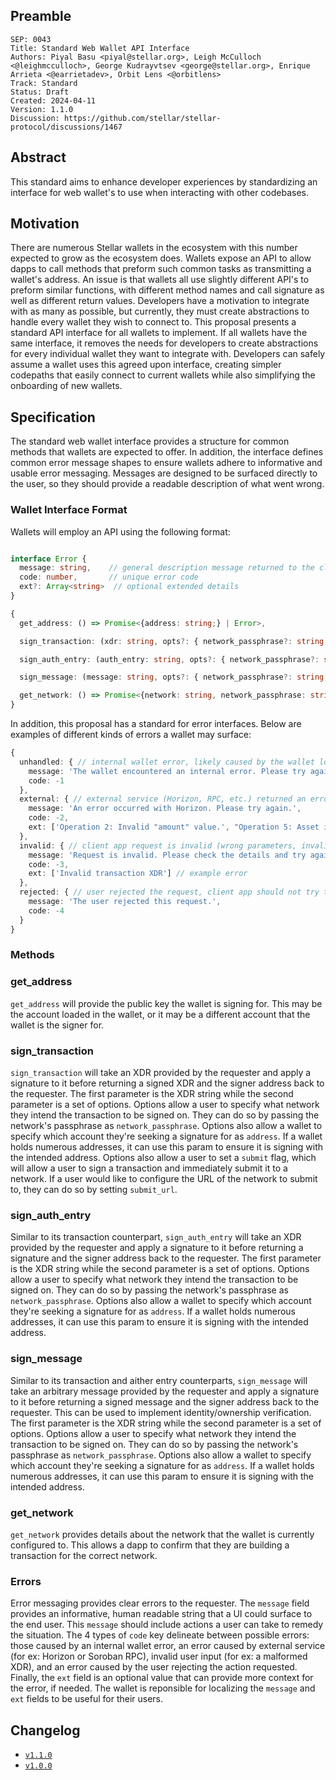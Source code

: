 ## Preamble

```
SEP: 0043
Title: Standard Web Wallet API Interface
Authors: Piyal Basu <piyal@stellar.org>, Leigh McCulloch <@leighmcculloch>, George Kudrayvtsev <george@stellar.org>, Enrique Arrieta <@earrietadev>, Orbit Lens <@orbitlens>
Track: Standard
Status: Draft
Created: 2024-04-11
Version: 1.1.0
Discussion: https://github.com/stellar/stellar-protocol/discussions/1467
```

## Abstract

This standard aims to enhance developer experiences by standardizing an interface for web wallet's to use when
interacting with other codebases.

## Motivation

There are numerous Stellar wallets in the ecosystem with this number expected to grow as the ecosystem does. Wallets
expose an API to allow dapps to call methods that preform such common tasks as transmitting a wallet's address. An issue
is that wallets all use slightly different API's to preform similar functions, with different method names and call
signature as well as different return values. Developers have a motivation to integrate with as many as possible, but
currently, they must create abstractions to handle every wallet they wish to connect to. This proposal presents a
standard API interface for all wallets to implement. If all wallets have the same interface, it removes the needs for
developers to create abstractions for every individual wallet they want to integrate with. Developers can safely assume
a wallet uses this agreed upon interface, creating simpler codepaths that easily connect to current wallets while also
simplifying the onboarding of new wallets.

## Specification

The standard web wallet interface provides a structure for common methods that wallets are expected to offer. In
addition, the interface defines common error message shapes to ensure wallets adhere to informative and usable error
messaging. Messages are designed to be surfaced directly to the user, so they should provide a readable description of
what went wrong.

### Wallet Interface Format

Wallets will employ an API using the following format:

```typescript

interface Error {
  message: string,    // general description message returned to the client app
  code: number,       // unique error code
  ext?: Array<string>  // optional extended details
}

{
  get_address: () => Promise<{address: string;} | Error>,

  sign_transaction: (xdr: string, opts?: { network_passphrase?: string, address?: string; submit?: boolean; submit_url?: string; }) => Promise<{signed_tx_xdr: string; signer_address: string;} | Error>,

  sign_auth_entry: (auth_entry: string, opts?: { network_passphrase?: string, address?: string }) => Promise<{signed_auth_entry: string; signer_address: string;} | Error>,

  sign_message: (message: string, opts?: { network_passphrase?: string, address?: string }) => Promise<{signed_message: string; signer_address: string;} | Error>,

  get_network: () => Promise<{network: string, network_passphrase: string}>
}
```

In addition, this proposal has a standard for error interfaces. Below are examples of different kinds of errors a wallet
may surface:

```typescript
{
  unhandled: { // internal wallet error, likely caused by the wallet logic itself
    message: 'The wallet encountered an internal error. Please try again or contact the wallet if the problem persists.',
    code: -1
  },
  external: { // external service (Horizon, RPC, etc.) returned an error
    message: 'An error occurred with Horizon. Please try again.',
    code: -2,
    ext: ['Operation 2: Invalid "amount" value.', "Operation 5: Asset issuer is required."] // malformed tx error example
  },
  invalid: { // client app request is invalid (wrong parameters, invalid transaction XDR, etc.)
    message: 'Request is invalid. Please check the details and try again.',
    code: -3,
    ext: ['Invalid transaction XDR'] // example error
  },
  rejected: { // user rejected the request, client app should not try to retry the request
    message: 'The user rejected this request.',
    code: -4
  }
}

```

### Methods

### get_address

`get_address` will provide the public key the wallet is signing for. This may be the account loaded in the wallet, or it
may be a different account that the wallet is the signer for.

### sign_transaction

`sign_transaction` will take an XDR provided by the requester and apply a signature to it before returning a signed XDR
and the signer address back to the requester. The first parameter is the XDR string while the second parameter is a set
of options. Options allow a user to specify what network they intend the transaction to be signed on. They can do so by
passing the network's passphrase as `network_passphrase`. Options also allow a wallet to specify which account they're
seeking a signature for as `address`. If a wallet holds numerous addresses, it can use this param to ensure it is
signing with the intended address. Options also allow a user to set a `submit` flag, which will allow a user to sign a
transaction and immediately submit it to a network. If a user would like to configure the URL of the network to submit
to, they can do so by setting `submit_url`.

### sign_auth_entry

Similar to its transaction counterpart, `sign_auth_entry` will take an XDR provided by the requester and apply a
signature to it before returning a signature and the signer address back to the requester. The first parameter is the
XDR string while the second parameter is a set of options. Options allow a user to specify what network they intend the
transaction to be signed on. They can do so by passing the network's passphrase as `network_passphrase`. Options also
allow a wallet to specify which account they're seeking a signature for as `address`. If a wallet holds numerous
addresses, it can use this param to ensure it is signing with the intended address.

### sign_message

Similar to its transaction and aither entry counterparts, `sign_message` will take an arbitrary message provided by the
requester and apply a signature to it before returning a signed message and the signer address back to the requester.
This can be used to implement identity/ownership verification. The first parameter is the XDR string while the second
parameter is a set of options. Options allow a user to specify what network they intend the transaction to be signed on.
They can do so by passing the network's passphrase as `network_passphrase`. Options also allow a wallet to specify which
account they're seeking a signature for as `address`. If a wallet holds numerous addresses, it can use this param to
ensure it is signing with the intended address.

### get_network

`get_network` provides details about the network that the wallet is currently configured to. This allows a dapp to
confirm that they are building a transaction for the correct network.

### Errors

Error messaging provides clear errors to the requester. The `message` field provides an informative, human readable
string that a UI could surface to the end user. This `message` should include actions a user can take to remedy the
situation. The 4 types of `code` key delineate between possible errors: those caused by an internal wallet error, an
error caused by external service (for ex: Horizon or Soroban RPC), invalid user input (for ex: a malformed XDR), and an
error caused by the user rejecting the action requested. Finally, the `ext` field is an optional value that can provide
more context for the error, if needed. The wallet is reponsible for localizing the `message` and `ext` fields to be
useful for their users.

## Changelog

- [`v1.1.0`](https://github.com/stellar/stellar-protocol/pull/1478/commits/790ee6730296eeae0b619a82abfb43a2db3202eb)
- [`v1.0.0`](https://github.com/stellar/stellar-protocol/blob/fe1abbd181fb8a69213a7d711d19f4b31fd9b853/ecosystem/sep-0043.md)
